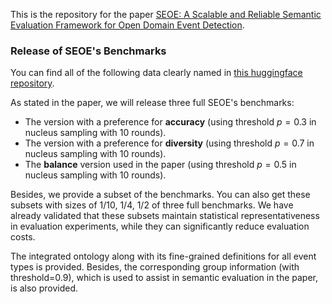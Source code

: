 This is the repository for the paper [SEOE: A Scalable and Reliable Semantic Evaluation Framework for Open Domain Event Detection](https://arxiv.org/abs/2503.03303).

### Release of SEOE's Benchmarks

You can find all of the following data clearly named in [this huggingface repository](https://huggingface.co/datasets/Ralston/SEOE_benchmark).

As stated in the paper, we will release three full SEOE's benchmarks: 

- The version with a preference for **accuracy** (using threshold $p=0.3$ in nucleus sampling with 10 rounds).
- The version with a preference for **diversity** (using threshold $p=0.7$ in nucleus sampling with 10 rounds).
- The **balance** version used in the paper (using threshold $p=0.5$ in nucleus sampling with 10 rounds).

Besides, we provide a subset of the benchmarks. You can also get these subsets with sizes of 1/10, 1/4, 1/2 of three full benchmarks. We have already validated that these subsets maintain statistical representativeness in evaluation experiments, while they can significantly reduce evaluation costs.

The integrated ontology along with its fine-grained definitions for all event types is provided. Besides, the corresponding group information (with threshold=0.9), which is used to assist in semantic evaluation in the paper, is also provided.

